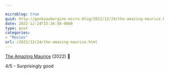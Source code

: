 ```yaml
---

microblog: true
guid: http://geekyaubergine.micro.blog/2022/12/24/the-amazing-maurice.html
date: 2022-12-24T15:36:58-0000
type: post
categories:
- "Movies"
url: /2022/12/24/the-amazing-maurice.html
---
```

[The Amazing Maurice](https://www.imdb.com/title/tt10473036/) (2022) 🍿

4/5 - Surprisingly good
